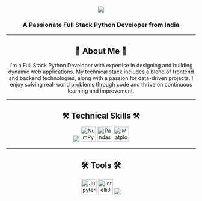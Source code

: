 <h1 align="center">
    <img src="https://readme-typing-svg.herokuapp.com/?font=Righteous&size=35&center=true&vCenter=true&width=500&height=70&duration=4000&lines=Hello!+👋;+I'm+Shreyash+Ingle!;" />
</h1>

<h3 align="center">A Passionate Full Stack Python Developer from India</h3>

---

<h2 align="center">🌟 About Me 🌟</h2>
<p align="center">
I'm a Full Stack Python Developer with expertise in designing and building dynamic web applications. My technical stack includes a blend of frontend and backend technologies, along with a passion for data-driven projects. I enjoy solving real-world problems through code and thrive on continuous learning and improvement.
</p>

---

<h2 align="center">⚒️ Technical Skills ⚒️</h2>
<div align="center">
    <img src="https://skillicons.dev/icons?i=html,css,bootstrap,tailwind,javascript,typescript,react,angular,python,django,flask,mongodb,mysql,powerbi" />
    <img src="https://upload.wikimedia.org/wikipedia/commons/3/31/NumPy_logo_2020.svg" alt="NumPy" height="40" />
    <img src="https://upload.wikimedia.org/wikipedia/commons/e/ed/Pandas_logo.svg" alt="Pandas" height="40" />
    <img src="https://upload.wikimedia.org/wikipedia/commons/8/84/Matplotlib_icon.svg" alt="Matplotlib" height="40" />
</div>

---

<h2 align="center">🛠️ Tools 🛠️</h2>
<div align="center">
    <!-- IDEs grouped together -->
    <img src="https://upload.wikimedia.org/wikipedia/commons/3/38/Jupyter_logo.svg" alt="Jupyter Notebook" height="40" />
    <img src="https://upload.wikimedia.org/wikipedia/commons/9/9c/IntelliJ_IDEA_Icon.svg" alt="IntelliJ IDEA" height="40" />
    <img src="https://skillicons.dev/icons?i=vscode,pycharm" />
    <!-- Postman and Git grouped together -->
    <img src="https://skillicons.dev/icons?i=
